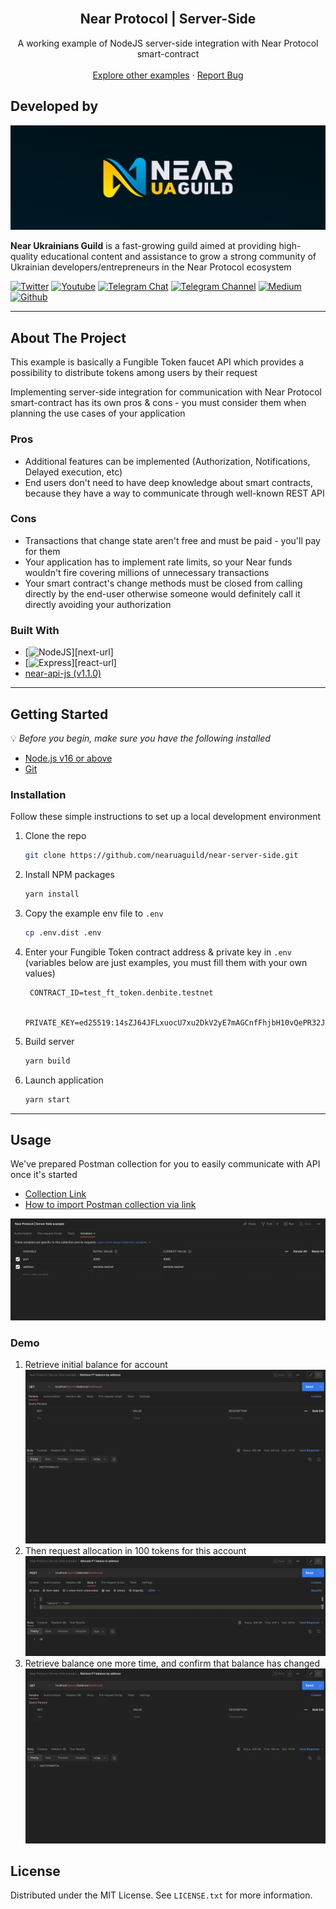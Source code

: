 <!-- PROJECT LOGO -->
<br />
<div align="center">
  <h2 align="center">Near Protocol | Server-Side</h2>

  <p align="center">
    A working example of NodeJS server-side integration with Near Protocol smart-contract
    <br />
    <br />
    <a href="https://github.com/nearuaguild"> Explore other examples</a>
    ·
    <a href="https://github.com/nearuaguild/near-server-side/issues">Report Bug</a>
  </p>
</div>

## Developed by

![Near Ukrainians Guild cover](./images/cover.png)

**Near Ukrainians Guild** is a fast-growing guild aimed at providing high-quality educational content and assistance to grow a strong community of Ukrainian developers/entrepreneurs in the Near Protocol ecosystem

[![Twitter][twitter]][twitter-url]
[![Youtube][youtube]][youtube-url]
[![Telegram Chat][telegram-chat]][telegram-chat-url]
[![Telegram Channel][telegram-channel]][telegram-channel-url]
[![Medium][medium]][medium-url]
[![Github][github]][github-url]

---

<!-- ABOUT THE PROJECT -->

## About The Project

This example is basically a Fungible Token faucet API which provides a possibility to distribute tokens among users by their request

Implementing server-side integration for communication with Near Protocol smart-contract has its own pros & cons - you must consider them when planning the use cases of your application

### Pros

- Additional features can be implemented (Authorization, Notifications, Delayed execution, etc)
- End users don't need to have deep knowledge about smart contracts, because they have a way to communicate through well-known REST API

### Cons

- Transactions that change state aren't free and must be paid - you'll pay for them
- Your application has to implement rate limits, so your Near funds wouldn't fire covering millions of unnecessary transactions
- Your smart contract's change methods must be closed from calling directly by the end-user otherwise someone would definitely call it directly avoiding your authorization

### Built With

- [![NodeJS][node.js]][next-url]
- [![Express][express.js]][react-url]
- [near-api-js (v1.1.0)](https://github.com/near/near-api-js)

---

<!-- GETTING STARTED -->

## Getting Started

💡 _Before you begin, make sure you have the following installed_

- [Node.js v16 or above](https://nodejs.org/en/download/)
- [Git](https://git-scm.com/book/en/v2/Getting-Started-Installing-Git/)

### Installation

Follow these simple instructions to set up a local development environment

1. Clone the repo
   ```sh
   git clone https://github.com/nearuaguild/near-server-side.git
   ```
2. Install NPM packages
   ```sh
   yarn install
   ```
3. Copy the example env file to `.env`
   ```sh
   cp .env.dist .env
   ```
4. Enter your Fungible Token contract address & private key in `.env` (variables below are just examples, you must fill them with your own values)

   ```env
    CONTRACT_ID=test_ft_token.denbite.testnet

    PRIVATE_KEY=ed25519:14sZJ64JFLxuocU7xu2DkV2yE7mAGCnfFhjbH10vQePR32JzpcMVK63jSSHgzb29mBzEMv27Sqs87SHsR3PMxhp6
   ```

5. Build server
   ```sh
   yarn build
   ```
6. Launch application
   ```sh
   yarn start
   ```

---

<!-- USAGE EXAMPLES -->

## Usage

We've prepared Postman collection for you to easily communicate with API once it's started

- [Collection Link](https://api.postman.com/collections/6953403-91d24e13-4954-4c7a-9b5d-019178e330f7?access_key=PMAT-01GQ794JVQDC55MG96Y4BNGNY7)
- [How to import Postman collection via link](https://apitransform.com/how-to-import-a-collection-into-postman/)

![](./images/postman_vars.png)

### Demo

1. Retrieve initial balance for account
   ![](./images/postman_balance_before.png)
2. Then request allocation in 100 tokens for this account
   ![](./images/postman_allocate.png)
3. Retrieve balance one more time, and confirm that balance has changed
   ![](./images/postman_balance_after.png)

<!-- LICENSE -->

## License

Distributed under the MIT License. See `LICENSE.txt` for more information.

<!-- MARKDOWN LINKS & IMAGES -->
<!-- https://www.markdownguide.org/basic-syntax/#reference-style-links -->

<!-- Built with -->

[node.js]: https://img.shields.io/badge/nodejs-000000?style=for-the-badge&logo=nodedotjs&logoColor=white
[express.js]: https://img.shields.io/badge/express-000000?style=for-the-badge&logo=express&logoColor=white
[node-url]: https://nodejs.org/en/
[express-url]: https://expressjs.com/ru/

<!-- Socials -->

[twitter]: https://img.shields.io/badge/news-1DA1F2?style=for-the-badge&logo=twitter&logoColor=white
[youtube]: https://img.shields.io/badge/broadcasting-282828?style=for-the-badge&logo=youtube&logoColor=ff0000
[medium]: https://img.shields.io/badge/articles-202020?style=for-the-badge&logo=medium&logoColor=ffffff
[telegram-chat]: https://img.shields.io/badge/chat-229ED9?style=for-the-badge&logo=telegram&logoColor=white
[telegram-channel]: https://img.shields.io/badge/channel-229ED9?style=for-the-badge&logo=telegram&logoColor=white
[github]: https://img.shields.io/badge/code-000000?style=for-the-badge&logo=github&logoColor=ffffff
[twitter-url]: https://twitter.com/nearuaguild
[youtube-url]: https://www.youtube.com/@nearprotocolukraineguild4064
[medium-url]: https://medium.com/near-protocol-ua
[telegram-chat-url]: https://t.me/nearprotocolua
[telegram-channel-url]: https://t.me/nearprotocoluachannel
[github-url]: https://github.com/nearuaguild
